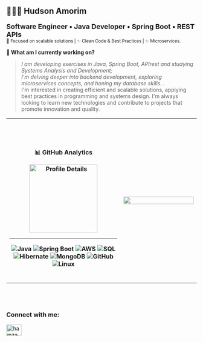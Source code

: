 <h2>👨🏻‍💻 Hudson Amorim</h2>  
<p align="left">
  <strong style="font-size:18px;"> Software Engineer • Java Developer • Spring Boot • REST APIs </strong><br>
  <sub>🚀 Focused on scalable solutions | ✨ Clean Code & Best Practices | ✨ Microservices.

</sub>
</p>  

<b>  💫 What am I currently working on?</b>

>_I am developing exercises in Java, Spring Boot, APIrest and studying Systems Analysis and Development;_ <br/>
_I'm delving deeper into backend development, exploring microservices concepts, and honing my database skills.
>._ <br/>
I'm interested in creating efficient and scalable solutions, applying best practices in programming and systems design. I'm always looking to learn new technologies and contribute to projects that promote innovation and quality. <br/>

<table>
  <tr>
    <td width="60%" align="center"><br>
  <br>
     
<b> <br>📊 GitHub Analytics<br>
<p align="left">
<div align="center">
  <img height="180em" src="https://github-profile-summary-cards.vercel.app/api/cards/profile-details?username=hudson-eng-software&theme=radical" alt="Profile Details">
 <im</p>
   
---

![Java](https://img.shields.io/badge/Java-ED8B00?style=for-the-badge&logo=java&logoColor=white)
![Spring Boot](https://img.shields.io/badge/SpringBoot-6DB33F?style=for-the-badge&logo=spring&logoColor=white)
![AWS](https://img.shields.io/badge/AWS-232F3E?style=for-the-badge&logo=amazon-aws&logoColor=white)
![SQL](https://img.shields.io/badge/SQL-4479A1?style=for-the-badge&logo=mysql&logoColor=white)
![Hibernate](https://img.shields.io/badge/Hibernate-59666C?style=for-the-badge&logo=hibernate&logoColor=white)
![MongoDB](https://img.shields.io/badge/MongoDB-47A248?style=for-the-badge&logo=mongodb&logoColor=white)
![GitHub](https://img.shields.io/badge/GitHub-181717?style=for-the-badge&logo=github&logoColor=white)
![Linux](https://img.shields.io/badge/Linux-FCC624?style=for-the-badge&logo=linux&logoColor=black)

</div><br>
    </td>
    <td width="100%">
      <img width="100%" src="https://user-images.githubusercontent.com/74038190/212750996-938b257b-266c-45a7-9af7-655341c0f58b.gif">
    </td>
  </tr>
</table>

<br>



<br>
<h3 align="left">Connect with me:</h3>
<p align="left">
<a href="https://www.linkedin.com/in/hudson-amorim/" target="blank"><img align="left" src="https://raw.githubusercontent.com/rahuldkjain/github-profile-readme-generator/master/src/images/icons/Social/linked-in-alt.svg" alt="hamza37yavuz" height="30" width="40" /></a>
</p>
<br>



